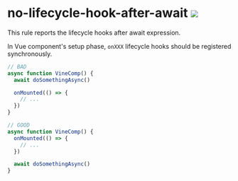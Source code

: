 # no-lifecycle-hook-after-await ![](https://img.shields.io/badge/vue_vine-essentials-blue)

This rule reports the lifecycle hooks after await expression.

In Vue component's setup phase, `onXXX` lifecycle hooks should be registered synchronously.

<!-- eslint-skip -->
```ts
// BAD
async function VineComp() {
  await doSomethingAsync()

  onMounted(() => {
    // ...
  })
}
```

<!-- eslint-skip -->
```ts
// GOOD
async function VineComp() {
  onMounted(() => {
    // ...
  })

  await doSomethingAsync()
}
```
